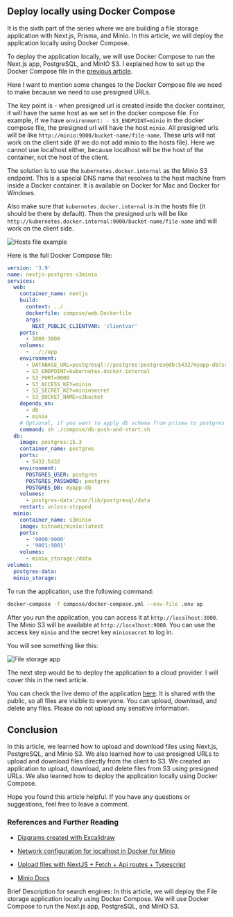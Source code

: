 ## Deploy locally using Docker Compose

It is the sixth part of the series where we are building a file storage application with Next.js, Prisma, and Minio. In this article, we will deploy the application locally using Docker Compose.

To deploy the application locally, we will use Docker Compose to run the Next.js app, PostgreSQL, and MinIO S3. I explained how to set up the Docker Compose file in the [previous article](https://blog.alexefimenko.com/posts/nextjs-postgres-s3-locally).

Here I want to mention some changes to the Docker Compose file we need to make because we need to use presigned URLs.

The key point is - when presigned url is created inside the docker container, it will have the same host as we set in the docker compose file. For example, if we have `environment: - S3_ENDPOINT=minio` in the docker compose file, the presigned url will have the host `minio`. All presigned urls will be like `http://minio:9000/bucket-name/file-name`.
These urls will not work on the client side (if we do not add minio to the hosts file). Here we cannot use localhost either, because localhost will be the host of the container, not the host of the client.

The solution is to use the `kubernetes.docker.internal` as the Minio S3 endpoint. This is a special DNS name that resolves to the host machine from inside a Docker container. It is available on Docker for Mac and Docker for Windows.

Also make sure that `kubernetes.docker.internal` is in the hosts file (it should be there by default). Then the presigned urls will be like `http://kubernetes.docker.internal:9000/bucket-name/file-name` and will work on the client side.

![Hosts file example](/blog-assets/file-storage-nextjs-postgres-s3/hosts-file-example.png)

Here is the full Docker Compose file:

```yaml filename="docker-compose.yml" copy
version: '3.9'
name: nextjs-postgres-s3minio
services:
  web:
    container_name: nextjs
    build:
      context: ../
      dockerfile: compose/web.Dockerfile
      args:
        NEXT_PUBLIC_CLIENTVAR: 'clientvar'
    ports:
      - 3000:3000
    volumes:
      - ../:/app
    environment:
      - DATABASE_URL=postgresql://postgres:postgres@db:5432/myapp-db?schema=public
      - S3_ENDPOINT=kubernetes.docker.internal
      - S3_PORT=9000
      - S3_ACCESS_KEY=minio
      - S3_SECRET_KEY=miniosecret
      - S3_BUCKET_NAME=s3bucket
    depends_on:
      - db
      - minio
    # Optional, if you want to apply db schema from prisma to postgres
    command: sh ./compose/db-push-and-start.sh
  db:
    image: postgres:15.3
    container_name: postgres
    ports:
      - 5432:5432
    environment:
      POSTGRES_USER: postgres
      POSTGRES_PASSWORD: postgres
      POSTGRES_DB: myapp-db
    volumes:
      - postgres-data:/var/lib/postgresql/data
    restart: unless-stopped
  minio:
    container_name: s3minio
    image: bitnami/minio:latest
    ports:
      - '9000:9000'
      - '9001:9001'
    volumes:
      - minio_storage:/data
volumes:
  postgres-data:
  minio_storage:
```

To run the application, use the following command:

```bash copy
docker-compose -f compose/docker-compose.yml --env-file .env up
```

After you run the application, you can access it at `http://localhost:3000`.
The Minio S3 will be available at `http://localhost:9000`. You can use the access key `minio` and the secret key `miniosecret` to log in.

You will see something like this:

![File storage app](/blog-assets/file-storage-nextjs-postgres-s3/app-screenshot.png)

The next step would be to deploy the application to a cloud provider. I will cover this in the next article.

You can check the live demo of the application [here](http://89.111.169.67). It is shared with the public, so all files are visible to everyone. You can upload, download, and delete any files. Please do not upload any sensitive information.

## Conclusion

In this article, we learned how to upload and download files using Next.js, PostgreSQL, and Minio S3. We also learned how to use presigned URLs to upload and download files directly from the client to S3. We created an application to upload, download, and delete files from S3 using presigned URLs. We also learned how to deploy the application locally using Docker Compose.

Hope you found this article helpful. If you have any questions or suggestions, feel free to leave a comment.

### References and Further Reading

- [Diagrams created with Excalidraw](https://excalidraw.com/#json=yxJaRLLQlSAwKPuK3va91,UJ-_cqop7_cUyPCs7foc_w)

- [Network configuration for localhost in Docker for Minio](https://blog.min.io/from-docker-to-localhost/)

- [Upload files with NextJS + Fetch + Api routes + Typescript](https://devpress.csdn.net/react/62eb6bd020df032da732b2ea.html)

- [Minio Docs](https://docs.min.io/docs/javascript-client-api-reference.html)

Brief Description for search engines: In this article, we will deploy the File storage application locally using Docker Compose. We will use Docker Compose to run the Next.js app, PostgreSQL, and MinIO S3.
